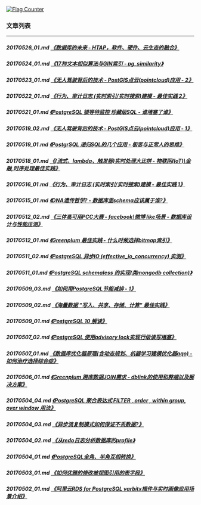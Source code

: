 <a rel="nofollow" href="http://info.flagcounter.com/h9V1"  ><img src="http://s03.flagcounter.com/count/h9V1/bg_FFFFFF/txt_000000/border_CCCCCC/columns_2/maxflags_12/viewers_0/labels_0/pageviews_0/flags_0/"  alt="Flag Counter"  border="0"  ></a>  
  
### 文章列表  
----  
##### 20170526_01.md   [《数据库的未来 - HTAP，软件、硬件、云生态的融合》](20170526_01.md)  
##### 20170524_01.md   [《17种文本相似算法与GIN索引 - pg_similarity》](20170524_01.md)  
##### 20170523_01.md   [《无人驾驶背后的技术 - PostGIS点云(pointcloud)应用 - 2》](20170523_01.md)  
##### 20170522_01.md   [《行为、审计日志 (实时索引/实时搜索)建模 - 最佳实践 2》](20170522_01.md)  
##### 20170521_01.md   [《PostgreSQL 锁等待监控 珍藏级SQL - 谁堵塞了谁》](20170521_01.md)  
##### 20170519_02.md   [《无人驾驶背后的技术 - PostGIS点云(pointcloud)应用 - 1》](20170519_02.md)  
##### 20170519_01.md   [《PostgrSQL 递归SQL的几个应用 - 极客与正常人的思维》](20170519_01.md)  
##### 20170518_01.md   [《(流式、lambda、触发器)实时处理大比拼 - 物联网(IoT)\金融,时序处理最佳实践》](20170518_01.md)  
##### 20170516_01.md   [《行为、审计日志 (实时索引/实时搜索)建模 - 最佳实践 1》](20170516_01.md)  
##### 20170515_01.md   [《DNA遗传哲学? - 数据库里schema应该属于谁?》](20170515_01.md)  
##### 20170512_02.md   [《三体高可用PCC大赛 - facebook\微博 like场景 - 数据库设计与性能压测》](20170512_02.md)  
##### 20170512_01.md   [《Greenplum 最佳实践 - 什么时候选择bitmap索引》](20170512_01.md)  
##### 20170511_02.md   [《PostgreSQL 异步IO (effective_io_concurrency) 实测》](20170511_02.md)  
##### 20170511_01.md   [《PostgreSQL schemaless 的实现(类mongodb collection)》](20170511_01.md)  
##### 20170509_03.md   [《如何用PostgreSQL节能减排 - 1》](20170509_03.md)  
##### 20170509_02.md   [《海量数据 "写入、共享、存储、计算" 最佳实践》](20170509_02.md)  
##### 20170509_01.md   [《PostgreSQL 10 解读》](20170509_01.md)  
##### 20170507_02.md   [《PostgreSQL 使用advisory lock实现行级读写堵塞》](20170507_02.md)  
##### 20170507_01.md   [《数据库优化器原理(含动态规划、机器学习建模优化器aqo) - 如何治疗选择综合症》](20170507_01.md)  
##### 20170506_01.md   [《Greenplum 跨库数据JOIN需求 - dblink的使用和弊端以及解决方案》](20170506_01.md)  
##### 20170504_04.md   [《PostgreSQL 聚合表达式 FILTER , order , within group, over window 用法》](20170504_04.md)  
##### 20170504_03.md   [《异步流复制模式如何保证不丢数据?》](20170504_03.md)  
##### 20170504_02.md   [《从redo日志分析数据库的profile》](20170504_02.md)  
##### 20170504_01.md   [《PostgreSQL全角、半角互相转换》](20170504_01.md)  
##### 20170503_01.md   [《如何优雅的修改被视图引用的表字段》](20170503_01.md)  
##### 20170502_01.md   [《阿里云RDS for PostgreSQL varbitx插件与实时画像应用场景介绍》](20170502_01.md)  
